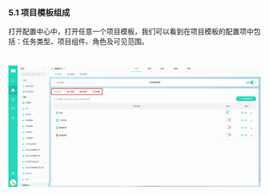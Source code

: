 ### 5.1 项目模板组成

打开配置中心中，打开任意一个项目模板，我们可以看到在项目模板的配置项中包括：任务类型、项目组件、角色及可见范围。

# ![](/assets/5.1项目模板.png)
